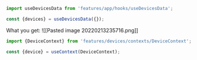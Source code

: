 

```jsx
import useDevicesData from 'features/app/hooks/useDevicesData';

const {devices} = useDevicesData({});
```

What you get:
![[Pasted image 20220213235716.png]]



```jsx
import {DeviceContext} from 'features/devices/contexts/DeviceContext';

const {device} = useContext(DeviceContext);
```

